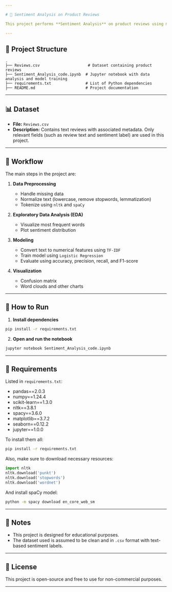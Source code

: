 ```yaml
---

# 🧠 Sentiment Analysis on Product Reviews

This project performs **Sentiment Analysis** on product reviews using machine learning and NLP (Natural Language Processing) techniques. The goal is to classify the sentiment of a review as either **positive** or **negative**.

---
```


## 📁 Project Structure

```
.
├── Reviews.csv                     # Dataset containing product reviews
├── Sentiment_Analysis_code.ipynb  # Jupyter notebook with data analysis and model training
├── requirements.txt               # List of Python dependencies
├── README.md                      # Project documentation
```

---

## 📊 Dataset

* **File:** `Reviews.csv`
* **Description:** Contains text reviews with associated metadata. Only relevant fields (such as review text and sentiment label) are used in this project.

---

## 🔄 Workflow

The main steps in the project are:

1. **Data Preprocessing**

   * Handle missing data
   * Normalize text (lowercase, remove stopwords, lemmatization)
   * Tokenize using `nltk` and `spaCy`

2. **Exploratory Data Analysis (EDA)**

   * Visualize most frequent words
   * Plot sentiment distribution

3. **Modeling**

   * Convert text to numerical features using `TF-IDF`
   * Train model using `Logistic Regression`
   * Evaluate using accuracy, precision, recall, and F1-score

4. **Visualization**

   * Confusion matrix
   * Word clouds and other charts

---

## 🚀 How to Run

1. **Install dependencies**

```bash
pip install -r requirements.txt
```

2. **Open and run the notebook**

```bash
jupyter notebook Sentiment_Analysis_code.ipynb
```

---

## 🧾 Requirements

Listed in `requirements.txt`:

* pandas==2.0.3
* numpy==1.24.4
* scikit-learn==1.3.0
* nltk==3.8.1
* spacy==3.6.0
* matplotlib==3.7.2
* seaborn==0.12.2
* jupyter==1.0.0

To install them all:

```bash
pip install -r requirements.txt
```

Also, make sure to download necessary resources:

```python
import nltk
nltk.download('punkt')
nltk.download('stopwords')
nltk.download('wordnet')
```

And install spaCy model:

```bash
python -m spacy download en_core_web_sm
```

---

## 📌 Notes

* This project is designed for educational purposes.
* The dataset used is assumed to be clean and in `.csv` format with text-based sentiment labels.

---

## 📄 License

This project is open-source and free to use for non-commercial purposes.

---
